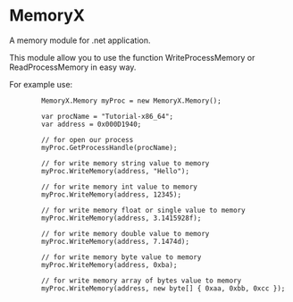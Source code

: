 # MemoryX

A memory module for .net application.

This module allow you to use the function WriteProcessMemory or ReadProcessMemory in easy way.


For example use:
            
            MemoryX.Memory myProc = new MemoryX.Memory();
    
            var procName = "Tutorial-x86_64";
            var address = 0x000D1940;

            // for open our process
            myProc.GetProcessHandle(procName);

            // for write memory string value to memory
            myProc.WriteMemory(address, "Hello");

            // for write memory int value to memory
            myProc.WriteMemory(address, 12345);

            // for write memory float or single value to memory
            myProc.WriteMemory(address, 3.1415928f);

            // for write memory double value to memory
            myProc.WriteMemory(address, 7.1474d);

            // for write memory byte value to memory
            myProc.WriteMemory(address, 0xba);

            // for write memory array of bytes value to memory
            myProc.WriteMemory(address, new byte[] { 0xaa, 0xbb, 0xcc });
